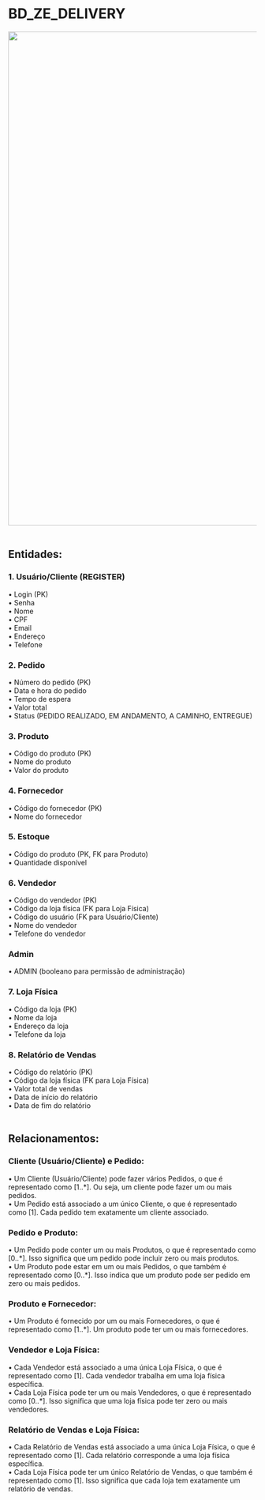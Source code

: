 # BD_ZE_DELIVERY
<div align="center">
<img src="https://github.com/Kayquin/BD_ZE_DELIVERY/assets/104329791/ec1296f1-45c6-443b-a40a-092671234c5d" width="1000px" />
</div>
<br> 
<h2>
<b>Entidades:</b>
</h2>
<h3> 1.	Usuário/Cliente (REGISTER)</h3>
•	Login (PK)
  <br>
•	Senha
  <br>
•	Nome
  <br>
•	CPF
  <br>
•	Email
  <br>
•	Endereço
  <br>
•	Telefone
<h3>2. Pedido</h3>
•	Número do pedido (PK)
  <br>
•	Data e hora do pedido
  <br>
•	Tempo de espera
  <br>
•	Valor total
  <br>
•	Status (PEDIDO REALIZADO, EM ANDAMENTO, A CAMINHO, ENTREGUE)
<h3>3. Produto</h3>
•	Código do produto (PK)
  <br>
•	Nome do produto
  <br>
•	Valor do produto
<h3>4.	Fornecedor</h3>
•	Código do fornecedor (PK)
  <br>
•	Nome do fornecedor
<h3>5.	Estoque</h3>
•	Código do produto (PK, FK para Produto)
  <br>
•	Quantidade disponível
<h3>6. Vendedor</h3>
•	Código do vendedor (PK)
  <br>
•	Código da loja física (FK para Loja Física)
  <br>
•	Código do usuário (FK para Usuário/Cliente)
  <br>
•	Nome do vendedor
  <br>
•	Telefone do vendedor
<h3>Admin</h3>
•	ADMIN (booleano para permissão de administração)
<h3>7. Loja Física</h3>
•	Código da loja (PK)
  <br>
•	Nome da loja
  <br>
•	Endereço da loja
  <br>
•	Telefone da loja
<h3>8. Relatório de Vendas</h3>
•	Código do relatório (PK)
  <br>
•	Código da loja física (FK para Loja Física)
  <br>
•	Valor total de vendas
  <br>
•	Data de início do relatório
  <br>
•	Data de fim do relatório
<br>
<br>
<h2>Relacionamentos:</h2>
<h3>Cliente (Usuário/Cliente) e Pedido:</h3>
•	Um Cliente (Usuário/Cliente) pode fazer vários Pedidos, o que é representado como [1..*]. Ou seja, um cliente pode fazer um ou mais pedidos.
<br>
•	Um Pedido está associado a um único Cliente, o que é representado como [1]. Cada pedido tem exatamente um cliente associado.
<h3>Pedido e Produto:</h3>
•	Um Pedido pode conter um ou mais Produtos, o que é representado como [0..*]. Isso significa que um pedido pode incluir zero ou mais produtos.
<br>
•	Um Produto pode estar em um ou mais Pedidos, o que também é representado como [0..*]. Isso indica que um produto pode ser pedido em zero ou mais pedidos.
<h3>Produto e Fornecedor:</h3>
•	Um Produto é fornecido por um ou mais Fornecedores, o que é representado como [1..*]. Um produto pode ter um ou mais fornecedores.
<h3>Vendedor e Loja Física:</h3>
•	Cada Vendedor está associado a uma única Loja Física, o que é representado como [1]. Cada vendedor trabalha em uma loja física específica.
<br>
•	Cada Loja Física pode ter um ou mais Vendedores, o que é representado como [0..*]. Isso significa que uma loja física pode ter zero ou mais vendedores.
<h3>Relatório de Vendas e Loja Física:</h3>
•	Cada Relatório de Vendas está associado a uma única Loja Física, o que é representado como [1]. Cada relatório corresponde a uma loja física específica.
<br>
•	Cada Loja Física pode ter um único Relatório de Vendas, o que também é representado como [1]. Isso significa que cada loja tem exatamente um relatório de vendas.
